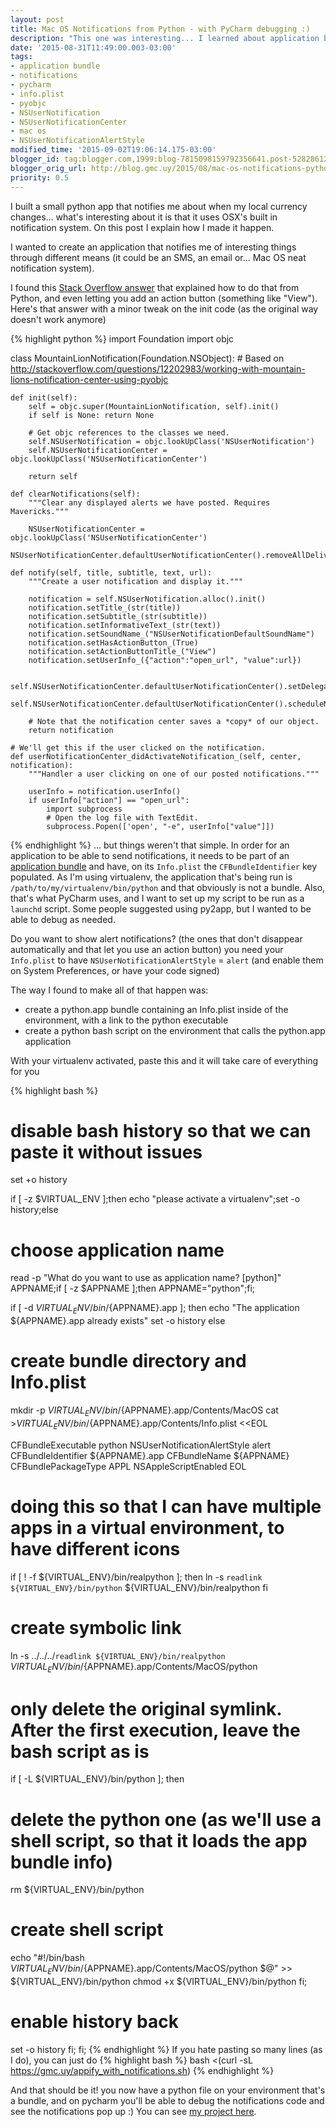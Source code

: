 ```yaml
---
layout: post
title: Mac OS Notifications from Python - with PyCharm debugging :)
description: "This one was interesting... I learned about application bundles how to use the OSX notification system from python (via PyObjC, which I didn't know existed)"
date: '2015-08-31T11:49:00.003-03:00'
tags:
- application bundle
- notifications
- pycharm
- info.plist
- pyobjc
- NSUserNotification
- NSUserNotificationCenter
- mac os
- NSUserNotificationAlertStyle
modified_time: '2015-09-02T19:06:14.175-03:00'
blogger_id: tag:blogger.com,1999:blog-7815098159792356641.post-5282861200093004190
blogger_orig_url: http://blog.gmc.uy/2015/08/mac-os-notifications-python-pyobjc.html
priority: 0.5
---
```

I built a small python app that notifies me about when my local currency changes... what's interesting about it is that it uses OSX's built in notification system. On this post I explain how I made it happen.

<!--more-->

I wanted to create an application that notifies me of interesting things through different means (it could be an SMS, an email or... Mac OS neat notification system).

I found this [Stack Overflow answer](http://stackoverflow.com/a/21534503/920295) that explained how to do that from Python, and even letting you add an action button (something like "View"). Here's that answer with a minor tweak on the init code (as the original way doesn't work anymore)

{% highlight python %}
import Foundation
import objc

class MountainLionNotification(Foundation.NSObject):
    # Based on http://stackoverflow.com/questions/12202983/working-with-mountain-lions-notification-center-using-pyobjc

    def init(self):
        self = objc.super(MountainLionNotification, self).init()
        if self is None: return None

        # Get objc references to the classes we need.
        self.NSUserNotification = objc.lookUpClass('NSUserNotification')
        self.NSUserNotificationCenter = objc.lookUpClass('NSUserNotificationCenter')

        return self

    def clearNotifications(self):
        """Clear any displayed alerts we have posted. Requires Mavericks."""

        NSUserNotificationCenter = objc.lookUpClass('NSUserNotificationCenter')
        NSUserNotificationCenter.defaultUserNotificationCenter().removeAllDeliveredNotifications()

    def notify(self, title, subtitle, text, url):
        """Create a user notification and display it."""

        notification = self.NSUserNotification.alloc().init()
        notification.setTitle_(str(title))
        notification.setSubtitle_(str(subtitle))
        notification.setInformativeText_(str(text))
        notification.setSoundName_("NSUserNotificationDefaultSoundName")
        notification.setHasActionButton_(True)
        notification.setActionButtonTitle_("View")
        notification.setUserInfo_({"action":"open_url", "value":url})

        self.NSUserNotificationCenter.defaultUserNotificationCenter().setDelegate_(self)
        self.NSUserNotificationCenter.defaultUserNotificationCenter().scheduleNotification_(notification)

        # Note that the notification center saves a *copy* of our object.
        return notification

    # We'll get this if the user clicked on the notification.
    def userNotificationCenter_didActivateNotification_(self, center, notification):
        """Handler a user clicking on one of our posted notifications."""

        userInfo = notification.userInfo()
        if userInfo["action"] == "open_url":
            import subprocess
            # Open the log file with TextEdit.
            subprocess.Popen(['open', "-e", userInfo["value"]])
{% endhighlight %}
... but things weren't that simple. In order for an application to be able to send notifications, it needs to be part of an [application bundle](https://en.wikipedia.org/wiki/Bundle_(OS_X)#OS_X_application_bundles) and have, on its `Info.plist` the `CFBundleIdentifier` key populated. As I'm using virtualenv, the application that's being run is `/path/to/my/virtualenv/bin/python` and that obviously is not a bundle. Also, that's what PyCharm uses, and I want to set up my script to be run as a `launchd` script. Some people suggested using py2app, but I wanted to be able to debug as needed.

Do you want to show alert notifications? (the ones that don't disappear automatically and that let you use an action button) you need your `Info.plist` to have `NSUserNotificationAlertStyle` = `alert` (and enable them on System Preferences, or have your code signed)

The way I found to make all of that happen was:

* create a python.app bundle containing an Info.plist inside of the environment, with a link to the python executable
* create a python bash script on the environment that calls the python.app application

With your virtualenv activated, paste this and it will take care of everything for you

{% highlight bash %}
# disable bash history so that we can paste it without issues
set +o history

if [ -z $VIRTUAL_ENV ];then echo "please activate a virtualenv";set -o history;else

# choose application name
read -p "What do you want to use as application name? [python]" APPNAME;if [ -z $APPNAME ];then APPNAME="python";fi;

if [ -d ${VIRTUAL_ENV}/bin/${APPNAME}.app ]; then
 echo "The application ${APPNAME}.app already exists"
 set -o history
else

# create bundle directory and Info.plist
mkdir -p ${VIRTUAL_ENV}/bin/${APPNAME}.app/Contents/MacOS
cat >${VIRTUAL_ENV}/bin/${APPNAME}.app/Contents/Info.plist <<EOL
<?xml version="1.0" encoding="UTF-8"?>
<!DOCTYPE plist PUBLIC "-//Apple Computer//DTD PLIST 1.0//EN" "http://www.apple.com/DTDs/PropertyList-1.0.dtd">
<plist version="1.0">
<dict>
 <key>CFBundleExecutable</key>
 <string>python</string>
 <key>NSUserNotificationAlertStyle</key>
 <string>alert</string>
 <key>CFBundleIdentifier</key>
 <string>${APPNAME}.app</string>
 <key>CFBundleName</key>
 <string>${APPNAME}</string>
 <key>CFBundlePackageType</key>
 <string>APPL</string>
 <key>NSAppleScriptEnabled</key>
 <true/>
</dict>
</plist>
EOL

# doing this so that I can have multiple apps in a virtual environment, to have different icons
if [ ! -f ${VIRTUAL_ENV}/bin/realpython ]; then
    ln -s `readlink ${VIRTUAL_ENV}/bin/python` ${VIRTUAL_ENV}/bin/realpython
fi

# create symbolic link
ln -s ../../../`readlink ${VIRTUAL_ENV}/bin/realpython` ${VIRTUAL_ENV}/bin/${APPNAME}.app/Contents/MacOS/python

# only delete the original symlink. After the first execution, leave the bash script as is
if [ -L ${VIRTUAL_ENV}/bin/python ]; then
 # delete the python one (as we'll use a shell script, so that it loads the app bundle info)
 rm ${VIRTUAL_ENV}/bin/python

 # create shell script
 echo "#!/bin/bash
${VIRTUAL_ENV}/bin/${APPNAME}.app/Contents/MacOS/python $@" >> ${VIRTUAL_ENV}/bin/python
 chmod +x ${VIRTUAL_ENV}/bin/python
fi;

# enable history back
set -o history
fi;
fi;
{% endhighlight %}
If you hate pasting so many lines (as I do), you can just do
{% highlight bash %}
bash <(curl -sL https://gmc.uy/appify_with_notifications.sh)
{% endhighlight %}

And that should be it! you now have a python file on your environment that's a bundle, and on pycharm you'll be able to debug the notifications code and see the notifications pop up :) You can see [my project here](https://github.com/g3rv4/notify-me-anything).
